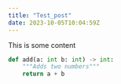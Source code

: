 ```yaml
---
title: "Test_post"
date: 2023-10-05T10:04:59Z
---
```


This is some content

```python
def add(a: int b: int) -> int:
    """Adds two numbers"""
    return a + b
```
